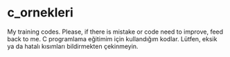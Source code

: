 c_ornekleri
===========
My training codes. Please, if there is mistake or code need to improve, feed back to me.
C programlama eğitimim için kullandığım kodlar. Lütfen, eksik ya da hatalı kısımları bildirmekten çekinmeyin.
